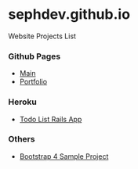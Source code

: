 # sephdev.github.io

Website Projects List

<h3>Github Pages</h3>
<ul>
  <li><a href="https://sephdev.github.io">Main</a></li>
  <li><a href="https://sephdev.github.io/_portfolio">Portfolio</a></li>
</ul>

<h3>Heroku</h3>
<ul>
  <li><a href="https://jt-todolist.herokuapp.com">Todo List Rails App</a></li>
</ul>

<h3>Others</h3>
<ul>
  <li><a href="https://tindex.000webhostapp.com/newbie/index.html">Bootstrap 4 Sample Project</a></li>
</ul>
